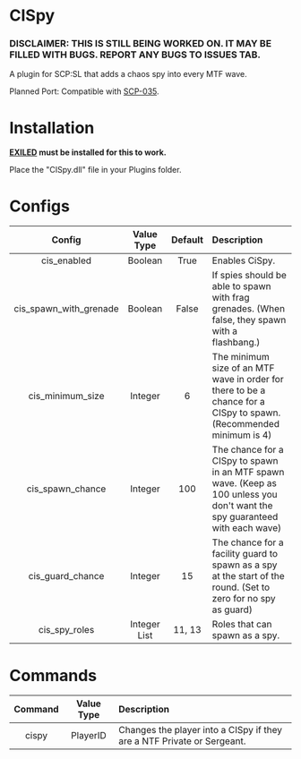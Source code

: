 # CISpy

### DISCLAIMER: THIS IS STILL BEING WORKED ON. IT MAY BE FILLED WITH BUGS. REPORT ANY BUGS TO ISSUES TAB.

A plugin for SCP:SL that adds a chaos spy into every MTF wave.

Planned Port: Compatible with [SCP-035](https://github.com/Cyanox62/scp035/tree/exiled).

# Installation

**[EXILED](https://github.com/galaxy119/EXILED) must be installed for this to work.**

Place the "CISpy.dll" file in your Plugins folder.

# Configs

| Config        | Value Type |  Default          | Description  |
| :-------------: | :-----:| :-----:|:-----|
| cis_enabled | Boolean |True | Enables CiSpy. |
| cis_spawn_with_grenade | Boolean | False | If spies should be able to spawn with frag grenades. (When false, they spawn with a flashbang.) |
| cis_minimum_size | Integer | 6 | The minimum size of an MTF wave in order for there to be a chance for a CISpy to spawn. (Recommended minimum is  4) |
| cis_spawn_chance | Integer | 100 | The chance for a CISpy to spawn in an MTF spawn wave. (Keep as 100 unless you don't want the spy guaranteed with each wave) |
| cis_guard_chance | Integer | 15 | The chance for a facility guard to spawn as a spy at the start of the round. (Set to zero for no spy as guard) |
| cis_spy_roles | Integer List | 11, 13 | Roles that can spawn as a spy. |

# Commands

| Command        | Value Type |         Description  |
| :-------------: | :-----:| :-----|
| cispy | PlayerID | Changes the player into a CISpy if they are a NTF Private or Sergeant. |
